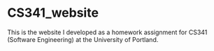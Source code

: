 # CS341_website
This is the website I developed as a homework assignment for CS341 (Software Engineering) at the University of Portland.
